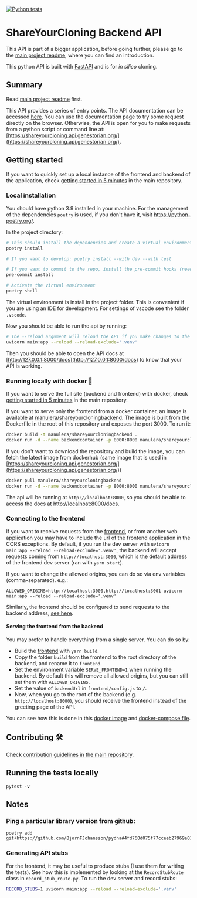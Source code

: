 [![Python tests](https://github.com/manulera/ShareYourCloning_backend/actions/workflows/ci.yml/badge.svg)](https://github.com/manulera/ShareYourCloning_backend/actions/workflows/ci.yml)
# ShareYourCloning Backend API

This API is part of a bigger application, before going further, please go to the [main project readme](https://github.com/manulera/ShareYourCloning), where you can find an introduction.

This python API is built with [FastAPI](https://fastapi.tiangolo.com/) and is for *in silico* cloning.

## Summary

Read [main project readme](https://github.com/manulera/ShareYourCloning) first.

This API provides a series of entry points. The API documentation can be accessed [here](https://shareyourcloning.api.genestorian.org/docs). You can use the documentation page to try some request directly on the browser. Otherwise, the API is open for you to make requests from a python script or command line at: [https://shareyourcloning.api.genestorian.org/](https://shareyourcloning.api.genestorian.org/).

## Getting started

If you want to quickly set up a local instance of the frontend and backend of the application, check [getting started in 5 minutes](https://github.com/manulera/ShareYourCloning#timer_clock-getting-started-in-5-minutes) in the main repository.

### Local installation

You should have python 3.9 installed in your machine. For the management of the dependencies `poetry` is used, if you don't have it, visit https://python-poetry.org/.

In the project directory:

```bash
# This should install the dependencies and create a virtual environment
poetry install

# If you want to develop: poetry install --with dev --with test

# If you want to commit to the repo, install the pre-commit hooks (needs poetry install --with dev)
pre-commit install

# Activate the virtual environment
poetry shell

```

The virtual environment is install in the project folder. This is convenient if you are using an IDE for development. For settings of vscode see the folder `.vscode`.

Now you should be able to run the api by running:

```bash
# The --reload argument will reload the API if you make changes to the code
uvicorn main:app --reload --reload-exclude='.venv'
```

Then you should be able to open the API docs at [http://127.0.0.1:8000/docs](http://127.0.0.1:8000/docs) to know that your API is working.

### Running locally with docker :whale:

If you want to serve the full site (backend and frontend) with docker, check [getting started in 5 minutes](https://github.com/manulera/ShareYourCloning#timer_clock-getting-started-in-5-minutes) in the main repository.

If you want to serve only the frontend from a docker container, an image is available at [manulera/shareyourcloningbackend](https://hub.docker.com/r/manulera/shareyourcloningbackend). The image is built from the Dockerfile in the root of this repository and exposes the port 3000. To run it:

```bash
docker build -t manulera/shareyourcloningbackend .
docker run -d --name backendcontainer -p 8000:8000 manulera/shareyourcloningbackend

```

If you don't want to download the repository and build the image, you can fetch the latest image from dockerhub (same image that is used in [https://shareyourcloning.api.genestorian.org/](https://shareyourcloning.api.genestorian.org/))

```bash
docker pull manulera/shareyourcloningbackend
docker run -d --name backendcontainer -p 8000:8000 manulera/shareyourcloningbackend
```

The api will be running at `http://localhost:8000`, so you should be able to access the docs at [http://localhost:8000/docs](http://localhost:8000/docs).

### Connecting to the frontend

If you want to receive requests from the [frontend](https://github.com/manulera/ShareYourCloning_frontend), or from another web application you may have to include the url of the frontend application in the CORS exceptions. By default, if you run the dev server with `uvicorn main:app --reload --reload-exclude='.venv'`, the backend will accept requests coming from `http://localhost:3000`, which is the default address of the frontend dev server (ran with `yarn start`).

If you want to change the allowed origins, you can do so via env variables (comma-separated). e.g.:

```
ALLOWED_ORIGINS=http://localhost:3000,http://localhost:3001 uvicorn main:app --reload --reload-exclude='.venv'
```

Similarly, the frontend should be configured to send requests to the backend address, [see here](https://github.com/manulera/ShareYourCloning_frontend#connecting-to-the-backend).

#### Serving the frontend from the backend

You may prefer to handle everything from a single server. You can do so by:
* Build the [frontend](https://github.com/manulera/ShareYourCloning_frontend) with `yarn build`.
* Copy the folder `build` from the frontend to the root directory of the backend, and rename it to `frontend`.
* Set the environment variable `SERVE_FRONTEND=1` when running the backend. By default this will remove all allowed origins, but you can still set them with `ALLOWED_ORIGINS`.
* Set the value of `backendUrl` in `frontend/config.js` to `/`.
* Now, when you go to the root of the backend (e.g. `http://localhost:8000`), you should receive the frontend instead of the greeting page of the API.

You can see how this is done in this [docker image](https://github.com/manulera/ShareYourCloning/blob/master/Dockerfile) and [docker-compose file](https://github.com/manulera/ShareYourCloning/blob/master/docker-compose.yml).

## Contributing :hammer_and_wrench:

Check [contribution guidelines in the main repository](https://github.com/manulera/ShareYourCloning/blob/master/CONTRIBUTING.md).

## Running the tests locally

```
pytest -v
```

## Notes

### Ping a particular library version from github:

```
poetry add git+https://github.com/BjornFJohansson/pydna#4fd760d075f77cceeb27969e017e04b42f6d0aa3
```

### Generating API stubs

For the frontend, it may be useful to produce stubs (I use them for writing the tests). See how this is implemented
by looking at the `RecordStubRoute` class in `record_stub_route.py`. To run the dev server and record stubs:

```bash
RECORD_STUBS=1 uvicorn main:app --reload --reload-exclude='.venv'
```
